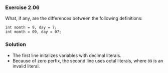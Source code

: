 ### Exercise 2.06

What, if any, are the differences between the following definitions:

    int month = 9, day = 7;
    int month = 09, day = 07;

### Solution

* The first line initalizes variables with decimal literals.
* Because of zero perfix, the second line uses octal literals, where `09` is an invalid literal.
